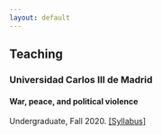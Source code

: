 ```yaml
---
layout: default
---
```


## Teaching

### Universidad Carlos III de Madrid

#### War, peace, and political violence

Undergraduate, Fall 2020. [[Syllabus]](https://github.com/franvillamil/franvillamil.github.io/raw/master/files/syllabus_war_peace_polvio_fall2020.pdf)
